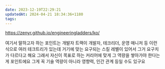 ```yaml
---
date: 2023-12-19T22:29:21
updatedAt: 2024-04-21 18:34:36+1180
tags: 
---
```

https://zenyr.github.io/engineeringladders/ko/

여기서 말하고자 하는 포인트는 개발자 트랙이 개발자, 테크리더, 운영 매니저 등 이런 식으로 여러 테크트리가 있는데 거기에 맞는 요구되는 스킬 레벨이 있어서 그거 요구치가 다르다고 해요 그래서 자신이 목표로 하는 커리어에 맞게 그 역량을 쌓아가야 한다는 게 포인트에요 그게 꼭 기술 역량이 아니라 영향력, 인간 관계 등일 수도 있구요